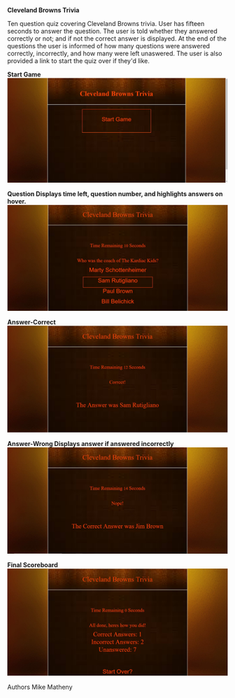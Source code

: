 **Cleveland Browns Trivia**

Ten question quiz covering Cleveland Browns trivia. User has fifteen seconds to answer the question. The user is told whether they answered correctly or not; and if not the correct answer is displayed. At the end of the questions the user is informed of how many questions were answered correctly, incorrectly, and how many were left unaswered. The user is also provided a link to start the quiz over if they'd like.

**Start Game**
![](/assets/images/start.jpg)

**Question Displays time left, question number, and highlights answers on hover.**
![](/assets/images/answer.jpg)

**Answer-Correct**
![](/assets/images/correct.jpg)

**Answer-Wrong Displays answer if answered incorrectly**
![](/assets/images/wrong.jpg)

**Final Scoreboard**
![](/assets/images/end.jpg)



Authors
Mike Matheny
